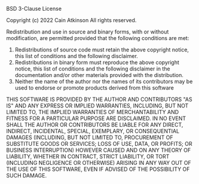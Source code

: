 BSD 3-Clause License

Copyright (c) 2022 Cain Atkinson All rights reserved.

Redistribution and use in source and binary forms, with or without
modification, are permitted provided that the following conditions
are met:
1. Redistributions of source code must retain the above copyright
   notice, this list of conditions and the following disclaimer.
2. Redistributions in binary form must reproduce the above copyright
   notice, this list of conditions and the following disclaimer in the
   documentation and/or other materials provided with the distribution.
3. Neither the name of the author nor the names of its contributors may
   be used to endorse or promote products derived from this software

THIS SOFTWARE IS PROVIDED BY THE AUTHOR AND CONTRIBUTORS "AS IS" AND
ANY EXPRESS OR IMPLIED WARRANTIES, INCLUDING, BUT NOT LIMITED TO, THE
IMPLIED WARRANTIES OF MERCHANTABILITY AND FITNESS FOR A PARTICULAR PURPOSE
ARE DISCLAIMED.  IN NO EVENT SHALL THE AUTHOR OR CONTRIBUTORS BE LIABLE
FOR ANY DIRECT, INDIRECT, INCIDENTAL, SPECIAL, EXEMPLARY, OR CONSEQUENTIAL
DAMAGES (INCLUDING, BUT NOT LIMITED TO, PROCUREMENT OF SUBSTITUTE GOODS
OR SERVICES; LOSS OF USE, DATA, OR PROFITS; OR BUSINESS INTERRUPTION)
HOWEVER CAUSED AND ON ANY THEORY OF LIABILITY, WHETHER IN CONTRACT, STRICT
LIABILITY, OR TORT (INCLUDING NEGLIGENCE OR OTHERWISE) ARISING IN ANY WAY
OUT OF THE USE OF THIS SOFTWARE, EVEN IF ADVISED OF THE POSSIBILITY OF
SUCH DAMAGE.